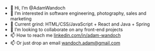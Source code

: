 - 👋 Hi, I’m @AdamWandoch
- 👀 I’m interested in software engineering, photography, sales and marketing
- 🌱 Current grind: HTML/CSS/JavaScript + React and Java + Spring
- 💞️ I’m looking to collaborate on any front-end projects
- 📫 How to reach me [linkedin.com/in/adam-wandoch](https://www.linkedin.com/in/adam-wandoch/)
- 📫 Or just drop an email wandoch.adam@gmail.com
